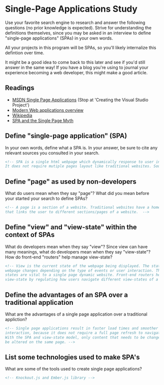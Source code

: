 # Single-Page Applications Study

Use your favorite search engine to research and answer the following questions
(no prior knowledge is expected). Strive for understanding the definitions
themselves, since you may be asked in an interview to define "single-page
applications" (SPAs) in your own words.

All your projects in this program will be SPAs, so you'll likely internalize
this defintion over time.

It might be a good idea to come back to this later and see if you'd still answer
in the same way! If you have a blog you're using to journal your experience
becoming a web developer, this might make a good article.

## Readings

-   [MSDN Single Page Applications](https://msdn.microsoft.com/en-us/magazine/dn463786.aspx) (Stop at 'Creating the Visual Studio Project')
-   [Modern Web applications overview](http://singlepageappbook.com/goal.html)
-   [Wikipedia](https://en.wikipedia.org/wiki/Single-page_application)
-   [SPA and the Single Page Myth](https://johnpapa.net/pageinspa/)

## Define "single-page application" (SPA)

In your own words, define what a SPA is. In your answer, be sure to cite any
relevant sources you consulted in your search.

```md
<!-- SPA is a single html webpage which dynamically response to user interaction.
It does not require mutiple pages layout like traditional websites. Source ~ MDSN  -->
```

## Define "page" as used by non-developers

What do users mean when they say "page"? What did you mean before your started
your search to define SPAs?

```md
<!-- A page is a section of a website. Traditional websites have a home page
that links the user to different sections/pages of a website.  -->
```

## Define "view" and "view-state" within the context of SPAs

What do developers mean when they say "view"? Since view can have many meanings,
what do developers mean when they say "view-state"? How do front-end "routers"
help manage view-state?

```md
<!-- View is the current state of the webpage being displayed. The state of the
webpage changes depending on the type of events or user interaction. These  view
states are vital to a single page dynamic website. Front-end routers help manage
view-state by regulating how users navigate different view-states of a website.  -->
```

## Define the advantages of an SPA over a traditional application

What are the advantages of a single page application over a traditional appliction?

```md
<!-- Single page applications result in faster load times and smoother user
interaction, because it does not require a full page refresh to navigate.
With the SPA and view-state model, only content that needs to be changed will
be altered on the same page. -->
```

## List some technologies used to make SPA's

What are some of the tools used to create single page applications?

```md
<!-- Knockout.js and Ember.js library -->
```
